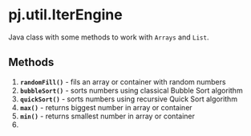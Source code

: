 # pj.util.IterEngine
Java class with some methods to work with `Arrays` and `List`.
## Methods
1. **`randomFill()`** - fils an array or container with random numbers
2. **`bubbleSort()`** - sorts numbers using classical Bubble Sort algorithm
3. **`quickSort()`** - sorts numbers using recursive Quick Sort algorithm
4. **`max()`** - returns biggest number in array or container
5. **`min()`** - returns smallest number in array or container
6. 
